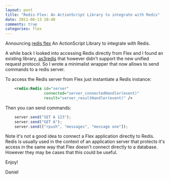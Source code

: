 ```yaml
---
layout: post
title: "Redis-Flex: An ActionScript Library to integrate with Redis"
date: 2011-06-13 20:40
comments: true
categories: flex
---
```

Announcing <a href="https://github.com/danielwanja/redis_flex">redis flex</a>  An ActionScript Library to integrate with Redis.

A while back I looked into accessing Redis directly from Flex and I found an existing library, <a href="https://github.com/claus/as3redis">as3redis</a> that however didn't support the new unified request protocol.  So I wrote a minimalist wrapper that now allows to send commands to a redis server.

To access the Redis server from Flex just instantiate a Redis instance:

<!--more-->

``` xml
    <redis:Redis id="server"
                 connected="server_connectedHandler(event)"
                 result="server_resultHandler(event)" />
```

Then you can send commands:

``` javascript
    server.send("SET A 123");
    server.send("GET A");
    server.send(["rpush", "messages", "message one"]);
```


Note it's not a good idea to connect a Flex application directly to Redis. Redis is usually used in the context of an application server that protects it's access in the same way that Flex doesn't connect directly to a database. However they may be cases that this could be useful.

Enjoy!

Daniel


